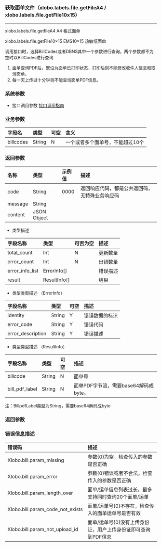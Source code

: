 ### 获取面单文件（xlobo.labels.file.getFileA4 / xlobo.labels.file.getFile10x15）

---

xlobo.labels.file.getfileA4  A4 格式面单

xlobo.labels.file.getFile10×15 EMS10×15 热敏纸面单


调用接口时，选择BillCodes或者DBNS其中一个参数进行查询，两个参数都不为空时以BillCodes进行查询

1. 面单查询PDF后，既设为面单已打印状态，打印后则不能修改收件人信息和取消面单。
2. 每一天上传过十分钟则不能查询面单PDF信息。

### 系统参数

* 接口调用参数 [接口调用指南](/openapi/how-to-call-api.md)

### 业务参数
| 字段名 | 类型 | 可空 | 含义 |
| :--- | :--- | :--- | :--- |
| billcodes | String | N | 一个或者多个面单号，不能超过10个 |


### 返回参数

| 名称 | 类型 | 示例值 | 描述 |
| :--- | :--- | :--- | :--- |
| code | String | 0000 | 返回响应代码，都是公共返回码，无特殊业务响应码 |
| message | String |  |  |
| content | JSON Object |  |  |


*  类型描述

| 字段名称 | 类型 | 可否为空 | 描述 |
| :--- | :--- | :--- | :--- |
| total_count | Int | N | 更新数量 |
| error_count | Int | N | 出错数量 |
| error_info_list | ErrorInfo[] |  |错误描述   |
| result | ResultInfo[] |  |结果  |


*  类型类型描述 （ErrorInfo）

| 字段名称 | 类型 | 可空 | 描述 |
| :--- | :--- | :--- | :--- |
| identity | String | Y | 错误数据的标识 |
| error_code | String | Y | 错误代码 |
| error_description | String | Y | 错误描述 |


*  类型类型描述 （ResultInfo）

| 字段名称 | 类型 | 可空 | 描述 |
| :--- | :--- | :--- | :--- |
| billcode | String | N | 面单号 |
| bill_pdf_label | String | N | 面单PDF字节流，需要base64解码成byte。 |

注：BillpdfLabel类型为String，需要base64解码成byte

### 返回参数

### 错误信息描述

| 错误码 | 描述 |
| :--- | :--- |
| Xlobo.bill.param\_missing | 参数{0}为空，检查传入的参数是否正确 |
| Xlobo.bill.param\_error | 参数{0}错误或者不合法，检查传入的参数是否正确 |
| Xlobo.bill.param\_length\_over | 面单/运单信息列表过长，最多支持同时查询20个面单/运单 |
| Xlobo.bill.param\_code\_not\_exists | 面单/运单号{0}不存在，检查传入的面单运单号是否有效 |
| Xlobo.bill.param\_not\_upload\_id | 面单/运单号{0}没有上传身份证，用户上传身份证即可查询到PDF信息 |
